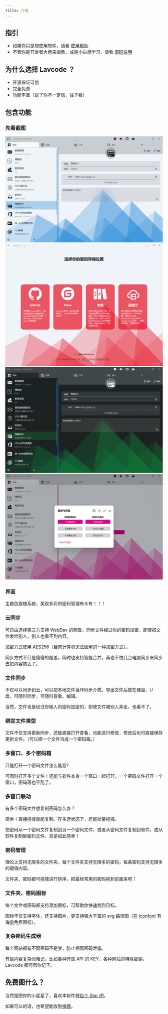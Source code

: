 ```yaml
---
title: 介绍
---
```


## 指引

- 如果你只是想使用软件，请看 [使用帮助](/pages/usage/start)
- 不管你是开发者大佬来指教，或是小白想学习，请看 [源码说明](/pages/dev/start)

## 为什么选择 Lavcode ？

- 开源保证可信
- 完全免费
- 功能丰富（说了你不一定信，往下看）

## 包含功能

### 先看截图

![截图1](/screenshots/1.png)
![截图2](/screenshots/2.png)
![截图3](/screenshots/3.png)
![截图4](/screenshots/4.png)

### 界面

主题色跟随系统，美观多彩的密码管理有木有！！！

### 云同步

可自由选择第三方支持 WebDav 的网盘，同步文件经过你的密码加密，即使把文件发给别人，别人也看不到内容。

加密方式使用 AES256（目前计算机无法破解的一种加密方式）。

同步方式不只是傻傻的覆盖，同时也支持智能合并，再也不怕几台电脑同步来同步去把内容搞丢了。

### 文件同步

不仅可以同步到云，可以把本地文件当作同步介质。导出文件后放在硬盘、U 盘，可随时同步，可随时查看、编辑。

当然，文件也是经过你输入的密码加密的，即使文件被别人弄走，也看不了。

### 绑定文件类型

文件不仅支持更新同步，还能直接打开查看，也能进行修改，修改后也可直接保存更新文件。（可以把一个文件当成一个密码箱。）

### 多窗口、多个密码箱

只能打开一个密码文件怎么能忍?

可同时打开多个文件！还能与软件本身一个窗口一起打开。一个密码文件打开一个窗口，密码再也不乱了。

### 多窗口联动

有多个密码文件想复制密码怎么办？

简单！直接拖拽就能复制。在多选状态下，还能批量拖拽。

把密码从一个密码文件复制到另一个密码文件，或者从密码文件复制到软件，或从软件复制到密码文件，真是如此简单！

### 密码管理

理论上支持无限多的文件夹，每个文件夹支持无限多的密码，每条密码支持无限多的键值内容。

文件夹、密码都可拖拽进行排序。把最经常用的密码拖到前面来吧！

### 文件夹、密码图标

每个文件或密码都支持添加图标，可帮助你快速找到目标。

图标不仅支持字体，还支持图片，更支持强大丰富的 svg 路径图（在 [iconfont](https://www.iconfont.cn/collections) 有海量免费图标）。

### 复杂密码生成器

每个网站都有不同密码不是梦，防止相同密码泄露。

有些内容复杂而难记，比如各种开放 API 的 KEY，各种网站的特殊密钥，Lavcode 都可帮你记下。

## 免费图什么？

当然是图你的小星星了，喜欢本软件就[给个 Star 吧](https://github.com/hbrwang/Lavcode)。

如果可以的话，也希望能收到[捐赠](/pages/donate)。
